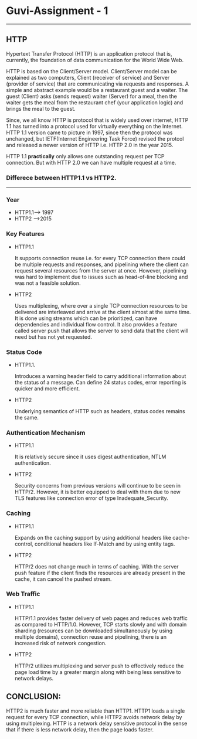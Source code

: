 # Guvi-Assignment - 1
--------
 HTTP  
--------
Hypertext Transfer Protocol (HTTP) is an application protocol that is, currently, the foundation of data communication for the World Wide Web.

HTTP is based on the Client/Server model. Client/Server model can be explained as two computers, Client (receiver of service) and Server (provider of service) that are communicating via requests and responses.
A simple and abstract example would be a restaurant guest and a waiter. The guest (Client) asks (sends request) waiter (Server) for a meal, then the waiter gets the meal from the restaurant chef (your application logic) and brings the meal to the guest.

Since, we all know HTTP is protocol that is widely used over internet, HTTP 1.1 has turned into a protocol used for virtually everything on the Internet. HTTP 1.1 version came to picture in 1997, since then the protocol was unchanged, but IETF(Internet Engineering Task Force) revised the protcol and released a newer version of HTTP i.e. HTTP 2.0 in the year 2015.

HTTP 1.1 **practically** only allows one outstanding request per TCP connection. But with HTTP 2.0 we can have multiple request at a time.

  ### Differece between HTTP1.1 vs HTTP2. 
---------------------------------------

### Year
- HTTP1.1--> 1997	          
- HTTP2  -->2015


### Key Features 

- HTTP1.1        
          
     It supports connection reuse i.e. for every TCP connection there could be multiple requests and responses, and pipelining where the client can request several resources from the server at once. However, pipelining was hard to implement due to issues such as head-of-line blocking and was not a feasible solution.

- HTTP2
       
     Uses multiplexing, where over a single TCP connection resources to be delivered are interleaved and arrive at the client almost at the same time. It is done using streams which can be prioritized, can have dependencies and individual flow control. It also provides a feature called server push that allows the server to send data that the client will need but has not yet requested.


### Status Code 

- HTTP1.1. 

     Introduces a warning header field to carry additional information about the status of a message. Can define 24 status codes, error reporting is quicker and more efficient.
      
- HTTP2
    
    Underlying semantics of HTTP such as headers, status codes remains the same.
      
### Authentication Mechanism

- HTTP1.1

     It is relatively secure since it uses digest authentication, NTLM authentication.
      
-  HTTP2
     
     Security concerns from previous versions will continue to be seen in HTTP/2. However, it is better equipped to deal with them due to new TLS features like connection error of type Inadequate_Security.
        
 ### Caching
 
- HTTP1.1

     Expands on the caching support by using additional headers like cache-control, conditional headers like If-Match and by using entity tags.
          
- HTTP2
     
     HTTP/2 does not change much in terms of caching. With the server push feature if the client finds the resources are already present in the cache, it can cancel the pushed stream.
       

### Web Traffic

- HTTP1.1
    
    HTTP/1.1 provides faster delivery of web pages and reduces web traffic as compared to HTTP/1.0. However, TCP starts slowly and with domain sharding (resources can be downloaded simultaneously by using multiple domains), connection reuse and pipelining, there is an increased risk of network congestion.
          
- HTTP2  
    
    HTTP/2 utilizes multiplexing and server push to effectively reduce the page load time by a greater margin along with being less sensitive to network delays.
          
          
          
          
          
## CONCLUSION: 

HTTP2 is much faster and more reliable than HTTP1. HTTP1 loads a single request for every TCP connection, while HTTP2 avoids network delay by using multiplexing. HTTP is a network delay sensitive protocol in the sense that if there is less network delay, then the page loads faster.          
        



